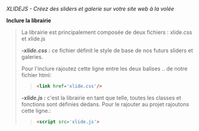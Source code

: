 *XLIDEJS - Créez des sliders et galerie sur votre site web à la volée*



**Inclure la librairie**
>La librairie est principalement composée de deux fichiers : xlide.css et xlide.js
>
>
>***-xlide.css :***
>ce fichier définit le style de base de nos futurs sliders et galeries.
>
>Pour l'inclure rajoutez cette ligne entre les deux balises <body>..</body> de notre fichier html:
>
>> ```html                            
>> <link href='xlide.css'/>
>> ```                         
>                        
>***-xlide.js :***
>c'est la librairie en tant que telle, toutes les classes et fonctions sont définies dedans.
>Pour le rajouter au projet rajoutons cette ligne.:
>
>> ```html                        
>> <script src='xlide.js'>
>> ```                         
                            
                        

